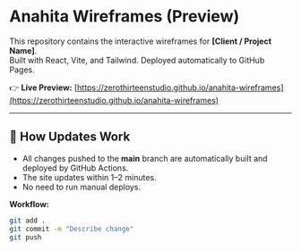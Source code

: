 # Anahita Wireframes (Preview)

This repository contains the interactive wireframes for **[Client / Project Name]**.  
Built with React, Vite, and Tailwind. Deployed automatically to GitHub Pages.

👉 **Live Preview:** [https://zerothirteenstudio.github.io/anahita-wireframes](https://zerothirteenstudio.github.io/anahita-wireframes)

---

## 🔄 How Updates Work
- All changes pushed to the **main** branch are automatically built and deployed by GitHub Actions.  
- The site updates within 1–2 minutes.  
- No need to run manual deploys.

**Workflow:**
```bash
git add .
git commit -m "Describe change"
git push
